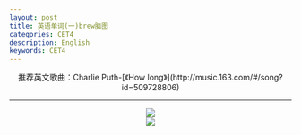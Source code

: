 ```yaml
---
layout: post
title: 英语单词(一)brew脑图
categories: CET4
description: English
keywords: CET4
---
```

<div align="center">推荐英文歌曲：Charlie Puth-[《How long》](http://music.163.com/#/song?id=509728806)

----------

<div align="center"><img src="https://15311110209.github.io/assets/images/naotu/brewcn.png"/></div>
<div align="center"><img src="https://15311110209.github.io/assets/images/naotu/brew.png"/></div>
